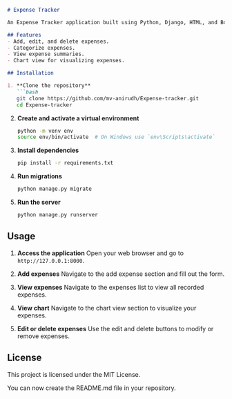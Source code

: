 
```markdown
# Expense Tracker

An Expense Tracker application built using Python, Django, HTML, and Bootstrap. This project allows you to keep track of your expenses efficiently.

## Features
- Add, edit, and delete expenses.
- Categorize expenses.
- View expense summaries.
- Chart view for visualizing expenses.

## Installation

1. **Clone the repository**
   ```bash
   git clone https://github.com/mv-anirudh/Expense-tracker.git
   cd Expense-tracker
   ```

2. **Create and activate a virtual environment**
   ```bash
   python -m venv env
   source env/bin/activate  # On Windows use `env\Scripts\activate`
   ```

3. **Install dependencies**
   ```bash
   pip install -r requirements.txt
   ```

4. **Run migrations**
   ```bash
   python manage.py migrate
   ```

5. **Run the server**
   ```bash
   python manage.py runserver
   ```

## Usage

1. **Access the application**
   Open your web browser and go to `http://127.0.0.1:8000`.

2. **Add expenses**
   Navigate to the add expense section and fill out the form.

3. **View expenses**
   Navigate to the expenses list to view all recorded expenses.

4. **View chart**
   Navigate to the chart view section to visualize your expenses.

5. **Edit or delete expenses**
   Use the edit and delete buttons to modify or remove expenses.


## License
This project is licensed under the MIT License.



You can now create the README.md file in your repository.
